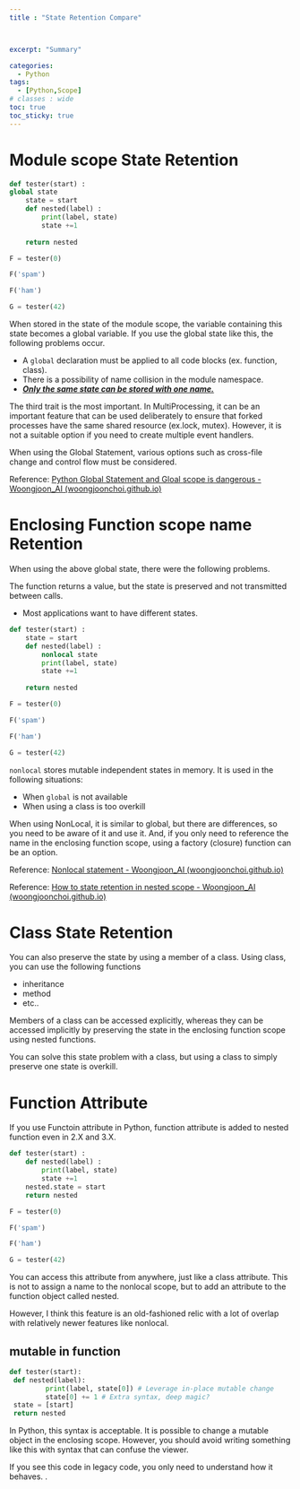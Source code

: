 ```yaml
---
title : "State Retention Compare"



excerpt: "Summary"

categories:
  - Python
tags:
  - [Python,Scope]
# classes : wide
toc: true
toc_sticky: true
---
```

# Module scope State Retention



```python
def tester(start) :
global state
    state = start
    def nested(label) :
        print(label, state)
        state +=1
        
    return nested

F = tester(0)

F('spam')

F('ham')

G = tester(42)
```



When stored in the state of the module scope, the variable containing this state becomes a global variable. If you use the global state like this, the following problems occur.

- A `global` declaration must be applied to all code blocks (ex. function, class).
- There is a possibility of name collision in the module namespace.
- ***<u>Only the same state can be stored with one name.</u>***

The third trait is the most important. In MultiProcessing, it can be an important feature that can be used deliberately to ensure that forked processes have the same shared resource (ex.lock, mutex). However, it is not a suitable option if you need to create multiple event handlers.

When using the Global Statement, various options such as cross-file change and control flow must be considered.

Reference: [Python Global Statement and Gloal scope is dangerous - Woongjoon_AI (woongjoonchoi.github.io)](https://woongjoonchoi.github.io/python/Global-Scope/)

# Enclosing Function scope name Retention

When using the above global state, there were the following problems.

The function returns a value, but the state is preserved and not transmitted between calls.
- Most applications want to have different states.

```python
def tester(start) :
    state = start
    def nested(label) :
        nonlocal state
        print(label, state)
        state +=1
        
    return nested

F = tester(0)

F('spam')

F('ham')

G = tester(42)
```



`nonlocal` stores mutable independent states in memory. It is used in the following situations:

- When `global` is not available
- When using a class is too overkill

When using NonLocal, it is similar to global, but there are differences, so you need to be aware of it and use it. And, if you only need to reference the name in the enclosing function scope, using a factory (closure) function can be an option.

Reference: [Nonlocal statement - Woongjoon_AI (woongjoonchoi.github.io)](https://woongjoonchoi.github.io/python/Nonlocal/)

Reference: [How to state retention in nested scope - Woongjoon_AI (woongjoonchoi.github.io)](https://woongjoonchoi.github.io/python/Nested-Scope-Name(State)-Scope-Rule/)

# Class State Retention

You can also preserve the state by using a member of a class. Using class, you can use the following functions

- inheritance
- method
- etc..

Members of a class can be accessed explicitly, whereas they can be accessed implicitly by preserving the state in the enclosing function scope using nested functions.

You can solve this state problem with a class, but using a class to simply preserve one state is overkill.



# Function Attribute

If you use Functoin attribute in Python, function attribute is added to nested function even in 2.X and 3.X.

```python
def tester(start) :
    def nested(label) :
        print(label, state)
        state +=1
    nested.state = start
    return nested

F = tester(0)

F('spam')

F('ham')

G = tester(42)
```

You can access this attribute from anywhere, just like a class attribute. This is not to assign a name to the nonlocal scope, but to add an attribute to the function object called nested.

However, I think this feature is an old-fashioned relic with a lot of overlap with relatively newer features like nonlocal.

## mutable in function

```python
def tester(start):
 def nested(label):
         print(label, state[0]) # Leverage in-place mutable change
         state[0] += 1 # Extra syntax, deep magic?
 state = [start]
 return nested
```

In Python, this syntax is acceptable. It is possible to change a mutable object in the enclosing scope. However, you should avoid writing something like this with syntax that can confuse the viewer.

If you see this code in legacy code, you only need to understand how it behaves. .

